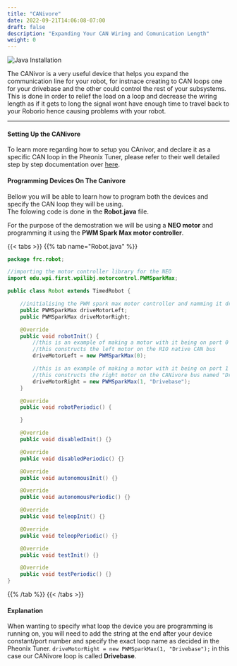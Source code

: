 ```yaml
---
title: "CANivore"
date: 2022-09-21T14:06:08-07:00
draft: false
description: "Expanding Your CAN Wiring and Comunication Length"
weight: 0
---
```


![Java Installation](/gifs/programming/canivore.png?width=200px)

The CANivor is a very useful device that helps you expand the communication line for your robot, for instnace creating to CAN loops one for your drivebase and the other could control the rest of your subsystems. This is done in order to relief the load on a loop and decrease the wiring length as if it gets to long the signal wont have enough time to travel back to your Roborio hence causing problems with your robot. 

--- 

#### Setting Up the CANivore
To learn more regarding how to setup you CAnivor, and declare it as a specific CAN loop in the Pheonix Tuner, please refer to their well detailed step by step documentation over [here](https://docs.ctre-phoenix.com/en/stable/ch08a_BringUpCANivore.html).

#### Programming Devices On The Canivore
Bellow you will be able to learn how to program both the devices and specify the CAN loop they will be using.  
The folowing code is done in the **Robot.java** file.

For the purpose of the demostration we will be using a **NEO motor** and programming it using the **PWM Spark Max motor controller**. 

{{< tabs >}}
{{% tab name="Robot.java" %}}

```java
package frc.robot;

//importing the motor controller library for the NEO
import edu.wpi.first.wpilibj.motorcontrol.PWMSparkMax;

public class Robot extends TimedRobot {

    //initialising the PWM spark max motor controller and namming it driveMotor left and right
    public PWMSparkMax driveMotorLeft;
    public PWMSparkMax driveMotorRight;

    @Override
    public void robotInit() {
        //this is an example of making a motor with it being on port 0 on the PWM
        //this constructs the left motor on the RIO native CAN bus
        driveMotorLeft = new PWMSparkMax(0);

        //this is an example of making a motor with it being on port 1 on the PWM
        //this constructs the right motor on the CANivore bus named "Drivebase"
        driveMotorRight = new PWMSparkMax(1, "Drivebase");     
    }

    @Override
    public void robotPeriodic() {

    }

    @Override
    public void disabledInit() {}

    @Override
    public void disabledPeriodic() {}

    @Override
    public void autonomousInit() {}

    @Override
    public void autonomousPeriodic() {}

    @Override
    public void teleopInit() {}

    @Override
    public void teleopPeriodic() {}  

    @Override
    public void testInit() {}

    @Override
    public void testPeriodic() {} 
}

```
{{% /tab %}}
{{< /tabs >}}

#### Explanation
When wanting to specify what loop the device you are programming is running on, you will need to add the string at the end after your device constant/port number and specify the exact loop name as decided in the Pheonix Tuner.
```driveMotorRight = new PWMSparkMax(1, "Drivebase");``` in this case our CANivore loop is called **Drivebase**.